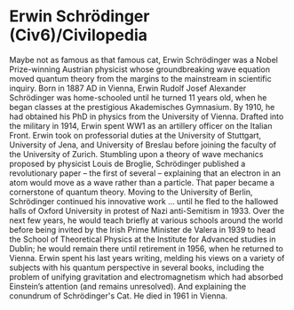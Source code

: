 # Erwin Schrödinger (Civ6)/Civilopedia

Maybe not as famous as that famous cat, Erwin Schrödinger was a Nobel Prize-winning Austrian physicist whose groundbreaking wave equation moved quantum theory from the margins to the mainstream in scientific inquiry. Born in 1887 AD in Vienna, Erwin Rudolf Josef Alexander Schrödinger was home-schooled until he turned 11 years old, when he began classes at the prestigious Akademisches Gymnasium. By 1910, he had obtained his PhD in physics from the University of Vienna. Drafted into the military in 1914, Erwin spent WW1 as an artillery officer on the Italian Front.
Erwin took on professorial duties at the University of Stuttgart, University of Jena, and University of Breslau before joining the faculty of the University of Zurich. Stumbling upon a theory of wave mechanics proposed by physicist Louis de Broglie, Schrödinger published a revolutionary paper – the first of several – explaining that an electron in an atom would move as a wave rather than a particle. That paper became a cornerstone of quantum theory. Moving to the University of Berlin, Schrödinger continued his innovative work … until he fled to the hallowed halls of Oxford University in protest of Nazi anti-Semitism in 1933.
Over the next few years, he would teach briefly at various schools around the world before being invited by the Irish Prime Minister de Valera in 1939 to head the School of Theoretical Physics at the Institute for Advanced studies in Dublin; he would remain there until retirement in 1956, when he returned to Vienna. Erwin spent his last years writing, melding his views on a variety of subjects with his quantum perspective in several books, including the problem of unifying gravitation and electromagnetism which had absorbed Einstein’s attention (and remains unresolved). And explaining the conundrum of Schrödinger's Cat. He died in 1961 in Vienna.